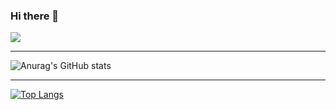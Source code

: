 ### Hi there 👋

![](https://komarev.com/ghpvc/?username=DevLucho&color=brightgreen)

<hr/>

![Anurag's GitHub stats](https://github-readme-stats.vercel.app/api?username=DevLucho&show_icons=true&theme=radical)

<hr/>

[![Top Langs](https://github-readme-stats.vercel.app/api/top-langs/?username=DevLucho&layout=compact&theme=radical)](https://github.com/DevLucho/github-readme-stats)


<!--
**DevLucho/DevLucho** is a ✨ _special_ ✨ repository because its `README.md` (this file) appears on your GitHub profile.

Here are some ideas to get you started:

- 🔭 I’m currently working on ...
- 🌱 I’m currently learning ...
- 👯 I’m looking to collaborate on ...
- 🤔 I’m looking for help with ...
- 💬 Ask me about ...
- 📫 How to reach me: ...
- 😄 Pronouns: ...
- ⚡ Fun fact: ...
-->
